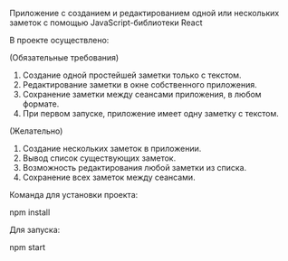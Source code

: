 Приложение с созданием и редактированием одной или нескольких заметок с помощью JavaScript-библиотеки React 

В проекте осуществлено:

(Обязательные требования)
1) Создание одной простейшей заметки только с текстом.
2) Редактирование заметки в окне собственного приложения.
3) Сохранение заметки между сеансами приложения, в любом формате.
4) При первом запуске, приложение имеет одну заметку с текстом. 

(Желательно)
1) Создание нескольких заметок в приложении.
2) Вывод список существующих заметок.
3) Возможность редактирования любой заметки из списка.
4) Сохранение всех заметок между сеансами. 

Команда для установки проекта:

npm install

Для запуска:

npm start
